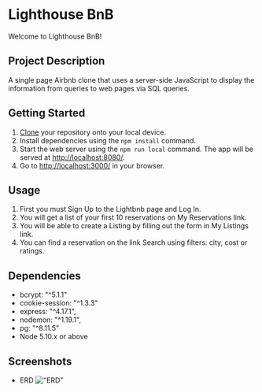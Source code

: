 # Lighthouse BnB

Welcome to Lighthouse BnB!

## Project Description

A single page Airbnb clone that uses a server-side JavaScript to display the information from queries to web pages via SQL queries.

## Getting Started
1. [Clone](https://github.com/aleaguilar01/lightbnb) your repository onto your local device.
2. Install dependencies using the `npm install` command.
3. Start the web server using the `npm run local` command. The app will be served at <http://localhost:8080/>.
4. Go to <http://localhost:3000/> in your browser.

## Usage
1. First you must Sign Up to the Lightbnb page and Log In.
2. You will get a list of your first 10 reservations on My Reservations link.
3. You will be able to create a Listing by filling out the form in My Listings link. 
4. You can find a reservation on the link Search using filters: city, cost or ratings. 

## Dependencies

- bcrypt: "^5.1.1"
- cookie-session: "^1.3.3"
- express: "^4.17.1",
- nodemon: "^1.19.1",
- pg: "^8.11.5"
- Node 5.10.x or above

## Screenshots 

- ERD
!["ERD"]()
